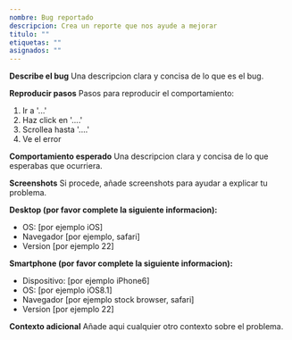 ```yaml
---
nombre: Bug reportado
descripcion: Crea un reporte que nos ayude a mejorar
titulo: ""
etiquetas: ""
asignados: ""
---
```


**Describe el bug**
Una descripcion clara y concisa de lo que es el bug.

**Reproducir pasos**
Pasos para reproducir el comportamiento:

1. Ir a '...'
2. Haz click en '....'
3. Scrollea hasta '....'
4. Ve el error

**Comportamiento esperado**
Una descripcion clara y concisa de lo que esperabas que ocurriera.

**Screenshots**
Si procede, añade screenshots para ayudar a explicar tu problema.

**Desktop (por favor complete la siguiente informacion):**

- OS: [por ejemplo iOS]
- Navegador [por ejemplo, safari]
- Version [por ejemplo 22]

**Smartphone (por favor complete la siguiente informacion):**

- Dispositivo: [por ejemplo iPhone6]
- OS: [por ejemplo iOS8.1]
- Navegador [por ejemplo stock browser, safari]
- Version [por ejemplo 22]

**Contexto adicional**
Añade aqui cualquier otro contexto sobre el problema.
